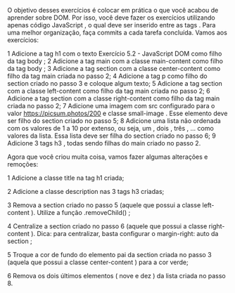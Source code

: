 O objetivo desses exercícios é colocar em prática o que você acabou de aprender sobre DOM. Por isso, você deve fazer os exercícios utilizando apenas código JavaScript , o qual deve ser inserido entre as tags <script> e </script> .
Para uma melhor organização, faça commits a cada tarefa concluída. Vamos aos exercícios:

1   Adicione a tag h1 com o texto Exercício 5.2 - JavaScript DOM como filho da tag body ;
2   Adicione a tag main com a classe main-content como filho da tag body ;
3   Adicione a tag section com a classe center-content como filho da tag main criada no passo 2;
4   Adicione a tag p como filho do section criado no passo 3 e coloque algum texto;
5   Adicione a tag section com a classe left-content como filho da tag main criada no passo 2;
6   Adicione a tag section com a classe right-content como filho da tag main criada no passo 2;
7   Adicione uma imagem com src configurado para o valor https://picsum.photos/200 e classe small-image . Esse elemento deve ser filho do section criado no passo 5;
8   Adicione uma lista não ordenada com os valores de 1 a 10 por extenso, ou seja, um , dois , três , ... como valores da lista. Essa lista deve ser filha do section criado no passo 6;
9   Adicione 3 tags h3 , todas sendo filhas do main criado no passo 2.

Agora que você criou muita coisa, vamos fazer algumas alterações e remoções:

1   Adicione a classe title na tag h1 criada;

2   Adicione a classe description nas 3 tags h3 criadas;

3   Remova a section criado no passo 5 (aquele que possui a classe left-content ). Utilize a função .removeChild() ;

4   Centralize a section criado no passo 6 (aquele que possui a classe right-content ). Dica: para centralizar, basta configurar o margin-right: auto da section ;

5   Troque a cor de fundo do elemento pai da section criada no passo 3 (aquela que possui a classe center-content ) para a cor verde;

6   Remova os dois últimos elementos ( nove e dez ) da lista criada no passo 8.
